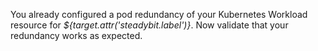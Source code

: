 You already configured a pod redundancy of your Kubernetes Workload resource for *${target.attr('steadybit.label')}*.
Now validate that your redundancy works as expected.
